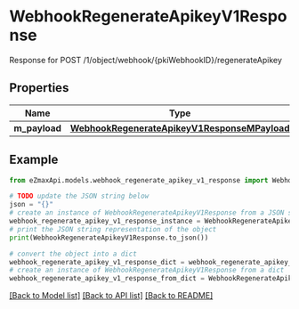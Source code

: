 # WebhookRegenerateApikeyV1Response

Response for POST /1/object/webhook/{pkiWebhookID}/regenerateApikey

## Properties

Name | Type | Description | Notes
------------ | ------------- | ------------- | -------------
**m_payload** | [**WebhookRegenerateApikeyV1ResponseMPayload**](WebhookRegenerateApikeyV1ResponseMPayload.md) |  | 

## Example

```python
from eZmaxApi.models.webhook_regenerate_apikey_v1_response import WebhookRegenerateApikeyV1Response

# TODO update the JSON string below
json = "{}"
# create an instance of WebhookRegenerateApikeyV1Response from a JSON string
webhook_regenerate_apikey_v1_response_instance = WebhookRegenerateApikeyV1Response.from_json(json)
# print the JSON string representation of the object
print(WebhookRegenerateApikeyV1Response.to_json())

# convert the object into a dict
webhook_regenerate_apikey_v1_response_dict = webhook_regenerate_apikey_v1_response_instance.to_dict()
# create an instance of WebhookRegenerateApikeyV1Response from a dict
webhook_regenerate_apikey_v1_response_from_dict = WebhookRegenerateApikeyV1Response.from_dict(webhook_regenerate_apikey_v1_response_dict)
```
[[Back to Model list]](../README.md#documentation-for-models) [[Back to API list]](../README.md#documentation-for-api-endpoints) [[Back to README]](../README.md)



